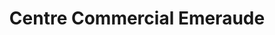 ---
title: "Centre Commercial Emeraude"
url: /bayeux/centre-commercial-emeraude/
shop: Einkaufszentrum
---